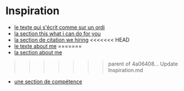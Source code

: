 # Inspiration

* [le texte qui s'écrit comme sur un ordi](http://timedoor.net)
* [la section this what i can do for you](http://tribhuvansuthar.in)
* [la section de citation we hiring](https://www.caddis.co)
<<<<<<< HEAD
* [le texte about me](http://www.toby-powell.co.uk)
=======
* [la section about me](http://vangeltzo.com)
>>>>>>> parent of 4a06408... Update Inspiration.md
* [une section de compétence](https://www.behance.net/gallery/27953905/Cristiana-Oliveira-Personal-Website)

